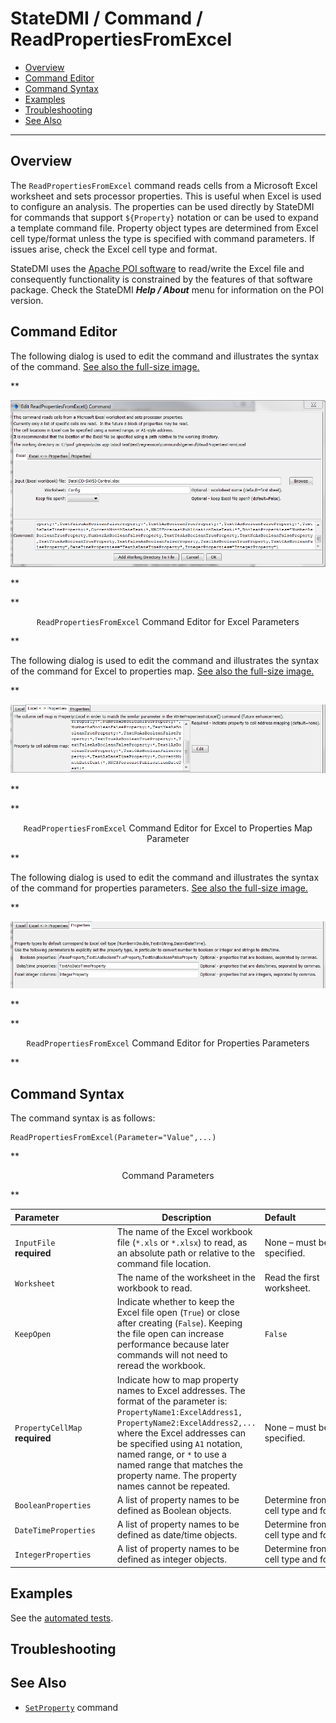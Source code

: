 # StateDMI / Command / ReadPropertiesFromExcel #

* [Overview](#overview)
* [Command Editor](#command-editor)
* [Command Syntax](#command-syntax)
* [Examples](#examples)
* [Troubleshooting](#troubleshooting)
* [See Also](#see-also)

-------------------------

## Overview ##

The `ReadPropertiesFromExcel` command reads cells from a Microsoft Excel
worksheet and sets processor properties.
This is useful when Excel is used to configure an analysis.
The properties can be used directly by StateDMI for commands that
support `${Property}` notation or can be used to expand a template command file.
Property object types are determined from Excel cell type/format unless the type
is specified with command parameters.
If issues arise, check the Excel cell type and format.

StateDMI uses the [Apache POI software](http://poi.apache.org) to read/write the Excel file
and consequently functionality is constrained by the features of that software package.
Check the StateDMI ***Help / About*** menu for information on the POI version.

## Command Editor ##

The following dialog is used to edit the command and illustrates the syntax of the command.
<a href="../ReadPropertiesFromExcel.png">See also the full-size image.</a>

**<p style="text-align: center;">
![ReadPropertiesFromExcel](ReadPropertiesFromExcel.png)
</p>**

**<p style="text-align: center;">
`ReadPropertiesFromExcel` Command Editor for Excel Parameters
</p>**

The following dialog is used to edit the command and illustrates the syntax of the command for Excel to properties map.
<a href="../ReadPropertiesFromExcel_Map.png">See also the full-size image.</a>

**<p style="text-align: center;">
![ReadPropertiesFromExcel Map](ReadPropertiesFromExcel_Map.png)
</p>**

**<p style="text-align: center;">
`ReadPropertiesFromExcel` Command Editor for Excel to Properties Map Parameter
</p>**

The following dialog is used to edit the command and illustrates the syntax of the command for properties parameters.
<a href="../ReadPropertiesFromExcel_Properties.png">See also the full-size image.</a>

**<p style="text-align: center;">
![ReadPropertiesFromExcel Properties](ReadPropertiesFromExcel_Properties.png)
</p>**

**<p style="text-align: center;">
`ReadPropertiesFromExcel` Command Editor for Properties Parameters
</p>**

## Command Syntax ##

The command syntax is as follows:

```text
ReadPropertiesFromExcel(Parameter="Value",...)
```
**<p style="text-align: center;">
Command Parameters
</p>**

|**Parameter**&nbsp;&nbsp;&nbsp;&nbsp;&nbsp;&nbsp;&nbsp;&nbsp;&nbsp;&nbsp;&nbsp;&nbsp;&nbsp;&nbsp;&nbsp;&nbsp;&nbsp;&nbsp;&nbsp;&nbsp;&nbsp;|**Description**|**Default**&nbsp;&nbsp;&nbsp;&nbsp;&nbsp;&nbsp;&nbsp;&nbsp;&nbsp;&nbsp;&nbsp;&nbsp;&nbsp;&nbsp;&nbsp;&nbsp;&nbsp;&nbsp;&nbsp;&nbsp;&nbsp;&nbsp;&nbsp;&nbsp;&nbsp;&nbsp;&nbsp;|
|--------------|-----------------|-----------------|
|`InputFile`<br>**required**|The name of the Excel workbook file (`*.xls` or `*.xlsx`) to read, as an absolute path or relative to the command file location.|None – must be specified.|
|`Worksheet`|The name of the worksheet in the workbook to read.|Read the first worksheet.|
|`KeepOpen`|Indicate whether to keep the Excel file open (`True`) or close after creating (`False`).  Keeping the file open can increase performance because later commands will not need to reread the workbook.|`False`|
|`PropertyCellMap`<br>**required**|Indicate how to map property names to Excel addresses.  The format of the parameter is:<br>`PropertyName1:ExcelAddress1,`<br>`PropertyName2:ExcelAddress2,...`<br>where the Excel addresses can be specified using `A1` notation, named range, or `*` to use a named range that matches the property name.  The property names cannot be repeated.|None – must be specified.|
|`BooleanProperties`|A list of property names to be defined as Boolean objects.|Determine from Excel cell type and format.|
|`DateTimeProperties`|A list of property names to be defined as date/time objects.|Determine from Excel cell type and format.|
|`IntegerProperties`|A list of property names to be defined as integer objects.|Determine from Excel cell type and format.|

## Examples ##

See the [automated tests](https://github.com/OpenCDSS/cdss-app-statedmi-test/tree/master/test/regression/commands/ReadPropertiesFromExcel).

## Troubleshooting ##

## See Also ##

* [`SetProperty`](../SetProperty/SetProperty) command
